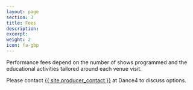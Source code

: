 ```yaml
---
layout: page
section: 3
title: Fees
description:  
excerpt:  
weight: 2
icon: fa-gbp
---
```



Performance fees depend on the number of shows programmed and the educational activities tailored around each venue visit.

Please contact <a href="mailto:{{site.producer_email}}">{{ site.producer_contact }}</a> at Dance4 to discuss options.
